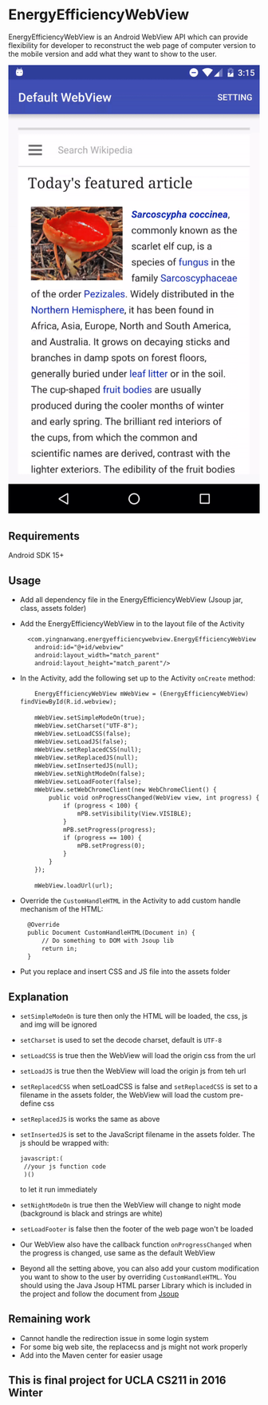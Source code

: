 # EnergyEfficiencyWebView

EnergyEfficiencyWebView is an Android WebView API which can provide flexibility for developer to reconstruct the web page of computer version to the mobile version and add what they want to show to the user.  

![WebPage](https://github.com/coroner4817/EnergyEfficiencyWebView/raw/master/demo/demogif.gif)

## Requirements
  Android SDK 15+

## Usage
  * Add all dependency file in the EnergyEfficiencyWebView (Jsoup jar, class, assets folder)  
  
  * Add the EnergyEfficiencyWebView in to the layout file of the Activity  
    ```  
      <com.yingnanwang.energyefficiencywebview.EnergyEfficiencyWebView  
        android:id="@+id/webview"  
        android:layout_width="match_parent"  
        android:layout_height="match_parent"/>  
    ```  
    
  * In the Activity, add the following set up to the Activity <code>onCreate</code> method:  
    ```  
        EnergyEfficiencyWebView mWebView = (EnergyEfficiencyWebView) findViewById(R.id.webview);
        
        mWebView.setSimpleModeOn(true);
        mWebView.setCharset("UTF-8");
        mWebView.setLoadCSS(false);
        mWebView.setLoadJS(false);
        mWebView.setReplacedCSS(null);
        mWebView.setReplacedJS(null);
        mWebView.setInsertedJS(null);
        mWebView.setNightModeOn(false);
        mWebView.setLoadFooter(false);
        mWebView.setWebChromeClient(new WebChromeClient() {
            public void onProgressChanged(WebView view, int progress) {
                if (progress < 100) {
                    mPB.setVisibility(View.VISIBLE);
                }
                mPB.setProgress(progress);
                if (progress == 100) {
                    mPB.setProgress(0);
                }
            }
        });

        mWebView.loadUrl(url);
    ```
    
  * Override the <code>CustomHandleHTML</code> in the Activity to add custom handle mechanism of the HTML:  
    ```  
      @Override
      public Document CustomHandleHTML(Document in) {
          // Do something to DOM with Jsoup lib
          return in;
      }
    ``` 
  * Put you replace and insert CSS and JS file into the assets folder

## Explanation
  * ```setSimpleModeOn``` is ture then only the HTML will be loaded, the css, js and img will be ignored
  * ```setCharset``` is used to set the decode charset, default is ```UTF-8```
  * ```setLoadCSS``` is true then the WebView will load the origin css from the url
  * ```setLoadJS``` is true then the WebView will load the origin js from teh url
  * ```setReplacedCSS``` when setLoadCSS is false and ```setReplacedCSS``` is set to a filename in the assets folder, the WebView will load the custom pre-define css
  * ```setReplacedJS``` is works the same as above
  * ```setInsertedJS``` is set to the JavaScript filename in the assets folder. The js should be wrapped with:  
    ```
    javascript:(
     //your js function code
     )()
    ```
    to let it run immediately
  * ```setNightModeOn``` is true then the WebView will change to night mode (background is black and strings are white)
  * ```setLoadFooter``` is false then the footer of the web page won't be loaded
  
  * Our WebView also have the callback function ```onProgressChanged``` when the progress is changed, use same as the default WebView 
  * Beyond all the setting above, you can also add your custom modification you want to show to the user by overriding ```CustomHandleHTML```. You should using the Java Jsoup HTML parser Library which is included in the project and follow the document from [Jsoup](http://jsoup.org/)
  
## Remaining work
  * Cannot handle the redirection issue in some login system
  * For some big web site, the replacecss and js might not work properly
  * Add into the Maven center for easier usage
  
## This is final project for UCLA CS211 in 2016 Winter
  
  
